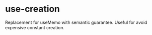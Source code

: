 # use-creation
Replacement for useMemo with semantic guarantee. Useful for avoid expensive constant creation.
